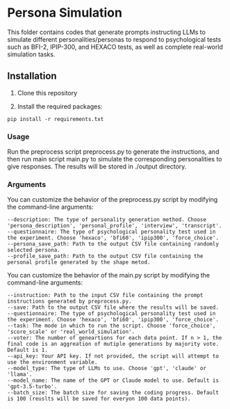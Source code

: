 # Persona Simulation
This folder contains codes that generate prompts instructing LLMs to simulate different personalities/personas to respond to psychological tests such as BFI-2, IPIP-300, and HEXACO tests,
as well as complete real-world simulation tasks.

## Installation

1. Clone this repository

2. Install the required packages:
```
pip install -r requirements.txt
```

### Usage
Run the preprocess script preprocess.py to generate the instructions, and then run main script main.py to simulate the corresponding personalities to give responses. The results will be stored in ./output directory.

### Arguments
You can customize the behavior of the preprocess.py script by modifying the command-line arguments:
```
--description: The type of personality generation method. Choose 'persona_description', 'personal_profile', 'interview', 'transcript'.
--questionnaire: The type of psychological personality test used in the experiment. Choose 'hexaco', 'bfi60', 'ipip300', 'force_choice'.
--persona_save_path: Path to the output CSV file containing randomly selected persona.
--profile_save_path: Path to the output CSV file containing the personal profile generated by the shape metod.
```

You can customize the behavior of the main.py script by modifying the command-line arguments:
```
--instruction: Path to the input CSV file containing the prompt instructions generated by preprocess.py.
--save: Path to the output CSV file where the results will be saved.
--questionnaire: The type of psychological personality test used in the experiment. Choose 'hexaco', 'bfi60', 'ipip300', 'force_choice'.
--task: The mode in which to run the script. Choose 'force_choice', 'score_scale' or 'real_world_simulation'.
--voter: The number of geneartions for each data point. If n > 1, the final code is an aggreation of mutiple generations by majority vote. Default is 1.
--api_key: Your API key. If not provided, the script will attempt to use the environment variable.
--model_type: The type of LLMs to use. Choose 'gpt', 'claude' or 'llama'.
--model_name: The name of the GPT or Claude model to use. Default is 'gpt-3.5-turbo'.
--batch_size: The batch size for saving the coding progress. Default is 100 (reuslts will be saved for everyon 100 data points).
```
